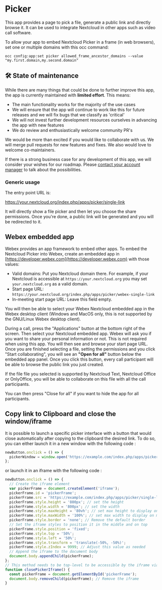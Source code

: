 # Picker

This app provides a page to pick a file, generate a public link and directly browse it.
It can be used to integrate Nextcloud in other apps such as video call software.

To allow your app to embed Nextcloud Picker in a frame (in web browsers),
set one or multiple domains with this occ command:

```
occ config:app:set picker allowed_frame_ancestor_domains --value "my.first.domain,my.second.domain"
```

## **🛠️ State of maintenance**

While there are many things that could be done to further improve this app, the app is currently maintained with **limited effort**. This means:

- The main functionality works for the majority of the use cases
- We will ensure that the app will continue to work like this for future releases and we will fix bugs that we classify as 'critical'
- We will not invest further development resources ourselves in advancing the app with new features
- We do review and enthusiastically welcome community PR's

We would be more than excited if you would like to collaborate with us. We will merge pull requests for new features and fixes. We also would love to welcome co-maintainers.

If there is a strong business case for any development of this app, we will consider your wishes for our roadmap. Please [contact your account manager](https://nextcloud.com/enterprise/) to talk about the possibilities.

### Generic usage

The entry point URL is:

https://your.nextcloud.org/index.php/apps/picker/single-link

It will directly show a file picker and then let you choose the share permissions. Once you're done,
a public link will be generated and you will be redirected to it.

## Webex embedded app

Webex provides an app framework to embed other apps. To embed the Nextcloud Picker into Webex,
create an embedded app in [https://developer.webex.com](https://developer.webex.com) with those values:

* Valid domains: Put you Nextcloud domain there. For example, if your Nextcloud is accessible
  at `https://your.nextcloud.org` you may set `your.nextcloud.org` as a valid domain.
* Start page URL: `https://your.nextcloud.org/index.php/apps/picker/webex-single-link`
* In-meeting start page URL: Leave this field empty.

You will then be able to select your Webex Nextcloud embedded app in the Webex desktop client
(Windows and MacOS only, this is not supported by the GNU/Linux Webex desktop client).

During a call, press the "Applications" button at the bottom right of the screen.
Then select your Nextcloud embedded app. Webex will ask you if you want to share your personal information
or not. This is not required when using this app.
You will then see and browse your start page URL. Once you are finished selecting a file,
setting the permissions and you click "Start collaborating",
you will see an **"Open for all"** button below the embedded app panel.
Once you click this button, every call participant will be able to browse the public link you just created.

If the file file you selected is supported by Nextcloud Text, Nextcloud Office or OnlyOffice,
you will be able to collaborate on this file with all the call participants.

You can then press "Close for all" if you want to hide the app for all participants.

## Copy link to Clipboard and close the window/iframe

It is possible to launch a specific picker interface with a button that would close automatically after copying to the clipboard the desired link. To do so, you can either launch it in a new window with the following code : 
 
```javascript
newButton.onclick = () => {
  pickerWindow = window.open('https://example.com/index.php/apps/picker/single-link?option=Clipboard', 'pickerWindow', 'popup');
};
```
or launch it in an iframe with the following code : 
```javascript
newButton.onclick = () => {
  // Create the iframe element
  var pickerFrame = document.createElement('iframe');
  pickerFrame.id = 'pickerFrame';
  pickerFrame.src = 'https://example.com/index.php/apps/picker/single-link?option=Clipboard'; // Set the source URL
  pickerFrame.style.height = '800px'; // set the height
  pickerFrame.style.width = '800px'; // set the width
  pickerFrame.style.maxHeight = '80vh'; // set max height to display on mobile
  pickerFrame.style.maxWidth = '100%'; // set max width to display on mobile
  pickerFrame.style.border = 'none'; // Remove the default border
  // Set the iframe styles to position it in the middle and on top
  pickerFrame.style.position = 'fixed';
  pickerFrame.style.top = '50%';
  pickerFrame.style.left = '50%';
  pickerFrame.style.transform = 'translate(-50%, -50%)';
  pickerFrame.style.zIndex = 9999; // Adjust this value as needed
  // Append the iframe to the document body
  document.body.appendChild(pickerFrame);
};
// This method needs to be top-level to be accessible by the iframe via the parent window accessor.
function closePickerIframe() {
  const pickerFrame = document.getElementById('pickerFrame');
  document.body.removeChild(pickerFrame); // Remove the iframe
}
```
